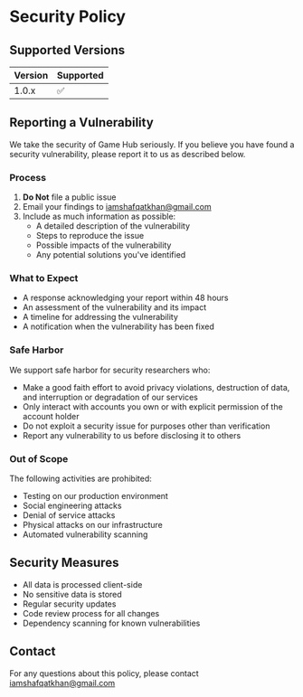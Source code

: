 # Security Policy

## Supported Versions

| Version | Supported          |
| ------- | ------------------ |
| 1.0.x   | :white_check_mark: |

## Reporting a Vulnerability

We take the security of Game Hub seriously. If you believe you have found a security vulnerability, please report it to us as described below.

### Process

1. **Do Not** file a public issue
2. Email your findings to <a href="mailto:iamshafqatkhan@gmail.com">iamshafqatkhan@gmail.com</a>
3. Include as much information as possible:
   - A detailed description of the vulnerability
   - Steps to reproduce the issue
   - Possible impacts of the vulnerability
   - Any potential solutions you've identified

### What to Expect

- A response acknowledging your report within 48 hours
- An assessment of the vulnerability and its impact
- A timeline for addressing the vulnerability
- A notification when the vulnerability has been fixed

### Safe Harbor

We support safe harbor for security researchers who:

- Make a good faith effort to avoid privacy violations, destruction of data, and interruption or degradation of our services
- Only interact with accounts you own or with explicit permission of the account holder
- Do not exploit a security issue for purposes other than verification
- Report any vulnerability to us before disclosing it to others

### Out of Scope

The following activities are prohibited:

- Testing on our production environment
- Social engineering attacks
- Denial of service attacks
- Physical attacks on our infrastructure
- Automated vulnerability scanning

## Security Measures

- All data is processed client-side
- No sensitive data is stored
- Regular security updates
- Code review process for all changes
- Dependency scanning for known vulnerabilities

## Contact

For any questions about this policy, please contact <a href="mailto:iamshafqatkhan@gmail.com">iamshafqatkhan@gmail.com</a>
